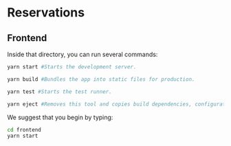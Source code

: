 # Reservations

## Frontend
Inside that directory, you can run several commands:

```bash
yarn start #Starts the development server.
```

```bash
yarn build #Bundles the app into static files for production.
```

```bash
yarn test #Starts the test runner.
```

```bash
yarn eject #Removes this tool and copies build dependencies, configuration files and scripts into the app directory. If you do this, you can’t go back!
```

We suggest that you begin by typing:

```bash
cd frontend
yarn start
```